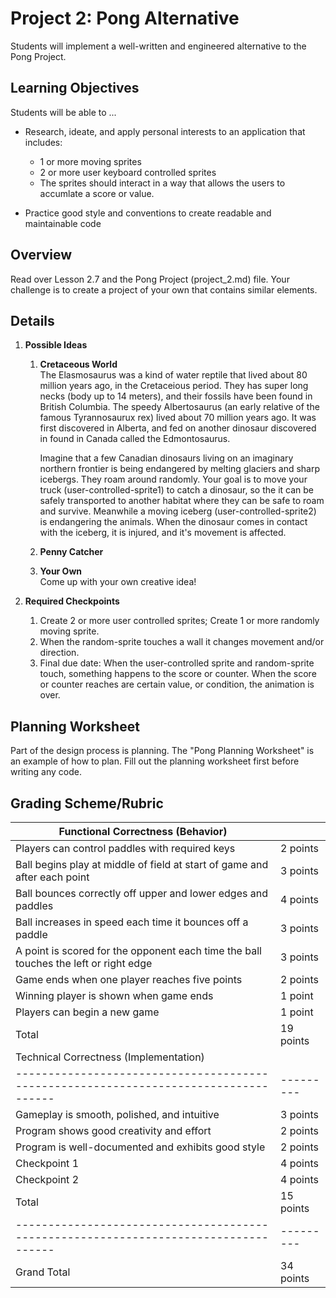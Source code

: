 # Project 2: Pong Alternative

Students will implement a well-written and engineered alternative to the Pong Project.

## Learning Objectives
Students will be able to ...
 
* Research, ideate, and apply personal interests to an application that includes:
    *   1 or more moving sprites
    *   2 or more user keyboard controlled sprites 
    *   The sprites should interact in a way that allows the users to accumlate a score or value. 
    
* Practice good style and conventions to create readable and maintainable code                                                                                                                                                       
## Overview

Read over Lesson 2.7 and the Pong Project (project_2.md) file. 
Your challenge is to create a project of your own that contains similar elements. 

## Details

1.  **Possible Ideas**
    1.  **Cretaceous World** <br/>
        The Elasmosaurus was a kind of water reptile that lived about 80 million years ago, in the Cretaceious period.  They has super long necks (body up to 14 meters), and their fossils have been found in British Columbia.  The speedy Albertosaurus (an early relative of the famous Tyrannosaurux rex) lived about 70 million years ago.  It was first discovered in Alberta, and fed on another dinosaur discovered in found in Canada called the Edmontosaurus. 
        
        Imagine that a few Canadian dinosaurs living on an imaginary northern frontier is being endangered by melting glaciers and sharp icebergs.  They roam around randomly.  Your goal is to move your truck (user-controlled-sprite1) to catch a dinosaur, so the it can be safely transported to another habitat where they can be safe to roam and survive.  Meanwhile a moving iceberg (user-controlled-sprite2) is endangering the animals.  When the dinosaur comes in contact with the iceberg, it is injured, and it's movement is affected. 
        
    2.  **Penny Catcher** <br/>
        
    3.  **Your Own** <br/>
        Come up with your own creative idea!

2.  **Required Checkpoints**
    1.  Create 2 or more user controlled sprites; Create 1 or more randomly moving sprite. 
    2.  When the random-sprite touches a wall it changes movement and/or direction.
    3.  Final due date: When the user-controlled sprite and random-sprite touch, something happens to the score or counter.   When the score or counter reaches are certain value, or condition, the animation is over.  

## Planning Worksheet
Part of the design process is planning.  The "Pong Planning Worksheet" is an example of how to plan.  Fill out the planning worksheet first before writing any code.

## Grading Scheme/Rubric

| Functional Correctness (Behavior)                                                    |           |
| ------------------------------------------------------------------------------------ | --------- |
| Players can control paddles with required keys                                       | 2 points  |
| Ball begins play at middle of field at start of game and after each point            | 3 points  |
| Ball bounces correctly off upper and lower edges and paddles                         | 4 points  |
| Ball increases in speed each time it bounces off a paddle                            | 3 points  |
| A point is scored for the opponent each time the ball touches the left or right edge | 3 points  |
| Game ends when one player reaches five points                                        | 2 points  |
| Winning player is shown when game ends                                               | 1 point   |
| Players can begin a new game                                                         | 1 point   |
| Total                                                                                | 19 points |
| Technical Correctness (Implementation)                                               |           |
| ------------------------------------------------------------------------------------ | --------- |
| Gameplay is smooth, polished, and intuitive                                          | 3 points  |
| Program shows good creativity and effort                                             | 2 points  |
| Program is well-documented and exhibits good style                                   | 2 points  |
| Checkpoint 1                                                                         | 4 points  |
| Checkpoint 2                                                                         | 4 points  |
| Total                                                                                | 15 points |
| ------------------------------------------------------------------------------------ | --------- |
| Grand Total                                                                          | 34 points |
